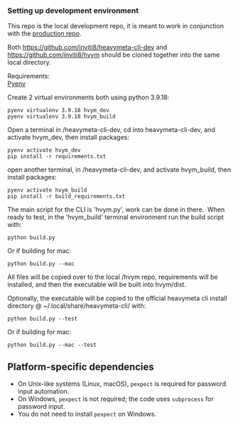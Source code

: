 ### Setting up development environment

This repo is the local development repo, it is meant to work in conjunction with the [production repo](https://github.com/inviti8/hvym).

Both https://github.com/inviti8/heavymeta-cli-dev and https://github.com/inviti8/hvym should be cloned together into the same local directory.

Requirements:  
[Pyenv](https://github.com/pyenv/pyenv)

  
Create 2 virtual environments both using python 3.9.18:

```
pyenv virtualenv 3.9.18 hvym_dev
pyenv virtualenv 3.9.18 hvym_build
```

Open a terminal in /heavymeta-cli-dev, cd into heavymeta-cli-dev, and activate hvym\_dev, then install packages:

```
pyenv activate hvym_dev
pip install -r requirements.txt
```

open another terminal, in /heavymeta-cli-dev, and activate hvym\_build, then install packages:

```
pyenv activate hvym_build
pip install -r build_requirements.txt
```

The main script for the CLI is 'hvym.py', work can be done in there.  When ready to test, in the 'hvym\_build' terminal environment run the build script with:

```
python build.py
```
Or if building for mac:
```
python build.py --mac
```

All files will be copied over to the local /hvym repo, requirements will be installed, and then the executable will be built into hvym/dist.

Optionally, the executable will be copied to the official heavymeta cli install directory @ ~/.local/share/heavymeta-cli/ with:

```
python build.py --test
```
Or if building for mac:
```
python build.py --mac --test
```

## Platform-specific dependencies

- On Unix-like systems (Linux, macOS), `pexpect` is required for password input automation.
- On Windows, `pexpect` is not required; the code uses `subprocess` for password input.
- You do not need to install `pexpect` on Windows.